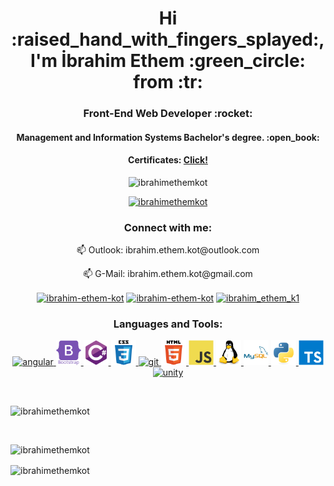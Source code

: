 <h1 align="center">Hi :raised_hand_with_fingers_splayed:, I'm İbrahim Ethem :green_circle: from :tr:</h1>
<h3 align="center">Front-End Web Developer :rocket:</h3>
<h4 align="center">Management and Information Systems Bachelor's degree. :open_book:</h4>
<h4 align="center">Certificates: <a href="https://www.linkedin.com/in/ibrahim-ethem-kot/details/certifications/">Click!</a></h4>

<p align="center"> <img src="https://komarev.com/ghpvc/?username=ibrahimethemkot&label=Profile%20views&color=0e75b6&style=flat" alt="ibrahimethemkot" /> </p>

<p align="center"> <a href="https://github.com/ryo-ma/github-profile-trophy"><img src="https://github-profile-trophy.vercel.app/?username=ibrahimethemkot" alt="ibrahimethemkot" /></a> </p>

<h3 align="center">Connect with me:</h3>
<p align="center">📫 Outlook: ibrahim.ethem.kot@outlook.com</p>
<p align="center">📫 G-Mail: ibrahim.ethem.kot@gmail.com</p>
<p align="center">
<a href="https://linkedin.com/in/ibrahim-ethem-kot" target="blank"><img align="center" src="https://raw.githubusercontent.com/rahuldkjain/github-profile-readme-generator/master/src/images/icons/Social/linked-in-alt.svg" alt="ibrahim-ethem-kot" height="30" width="40" /></a>
<a href="https://stackoverflow.com/users/18583054/%c4%b0brahim-ethem-kot" target="blank"><img align="center" src="https://raw.githubusercontent.com/rahuldkjain/github-profile-readme-generator/master/src/images/icons/Social/stack-overflow.svg" alt="ibrahim-ethem-kot" height="30" width="40" /></a>
<a href="https://www.hackerrank.com/ibrahim_ethem_k1" target="blank"><img align="center" src="https://raw.githubusercontent.com/rahuldkjain/github-profile-readme-generator/master/src/images/icons/Social/hackerrank.svg" alt="ibrahim_ethem_k1" height="30" width="40" /></a>
</p>

<h3 align="center">Languages and Tools:</h3>
<p align="center"> <a href="https://angular.io" target="_blank" rel="noreferrer"> <img src="https://angular.io/assets/images/logos/angular/angular.svg" alt="angular" width="40" height="40"/> </a> <a href="https://getbootstrap.com" target="_blank" rel="noreferrer"> <img src="https://raw.githubusercontent.com/devicons/devicon/master/icons/bootstrap/bootstrap-plain-wordmark.svg" alt="bootstrap" width="40" height="40"/> </a> <a href="https://www.w3schools.com/cs/" target="_blank" rel="noreferrer"> <img src="https://raw.githubusercontent.com/devicons/devicon/master/icons/csharp/csharp-original.svg" alt="csharp" width="40" height="40"/> </a> <a href="https://www.w3schools.com/css/" target="_blank" rel="noreferrer"> <img src="https://raw.githubusercontent.com/devicons/devicon/master/icons/css3/css3-original-wordmark.svg" alt="css3" width="40" height="40"/> </a> <a href="https://git-scm.com/" target="_blank" rel="noreferrer"> <img src="https://www.vectorlogo.zone/logos/git-scm/git-scm-icon.svg" alt="git" width="40" height="40"/> </a> <a href="https://www.w3.org/html/" target="_blank" rel="noreferrer"> <img src="https://raw.githubusercontent.com/devicons/devicon/master/icons/html5/html5-original-wordmark.svg" alt="html5" width="40" height="40"/> </a> <a href="https://developer.mozilla.org/en-US/docs/Web/JavaScript" target="_blank" rel="noreferrer"> <img src="https://raw.githubusercontent.com/devicons/devicon/master/icons/javascript/javascript-original.svg" alt="javascript" width="40" height="40"/> </a> <a href="https://www.linux.org/" target="_blank" rel="noreferrer"> <img src="https://raw.githubusercontent.com/devicons/devicon/master/icons/linux/linux-original.svg" alt="linux" width="40" height="40"/> </a> <a href="https://www.mysql.com/" target="_blank" rel="noreferrer"> <img src="https://raw.githubusercontent.com/devicons/devicon/master/icons/mysql/mysql-original-wordmark.svg" alt="mysql" width="40" height="40"/> </a> <a href="https://www.python.org" target="_blank" rel="noreferrer"> <img src="https://raw.githubusercontent.com/devicons/devicon/master/icons/python/python-original.svg" alt="python" width="40" height="40"/> </a> <a href="https://www.typescriptlang.org/" target="_blank" rel="noreferrer"> <img src="https://raw.githubusercontent.com/devicons/devicon/master/icons/typescript/typescript-original.svg" alt="typescript" width="40" height="40"/> </a> <a href="https://unity.com/" target="_blank" rel="noreferrer"> <img src="https://www.vectorlogo.zone/logos/unity3d/unity3d-icon.svg" alt="unity" width="40" height="40"/></a></p><br/>


<p>&nbsp;<img align="left" src="https://github-readme-stats.vercel.app/api?username=ibrahimethemkot&show_icons=true&locale=en" alt="ibrahimethemkot" /></p><br/>

<p><img align="left" src="https://github-readme-streak-stats.herokuapp.com/?user=ibrahimethemkot&" alt="ibrahimethemkot" /></p><br/>

<p><img align="center" src="https://github-readme-stats.vercel.app/api/top-langs?username=ibrahimethemkot&show_icons=true&locale=en&layout=compact" alt="ibrahimethemkot" /></p><br/>
